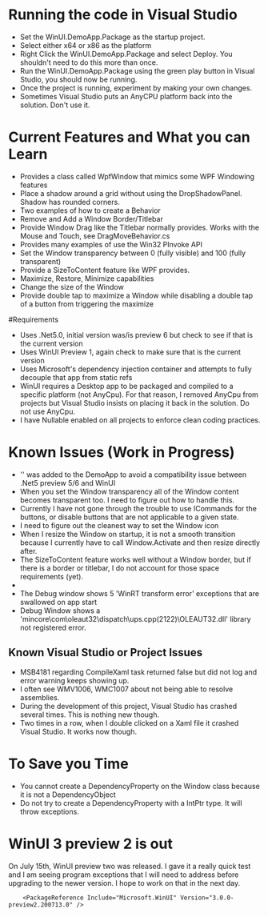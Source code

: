 # Running the code in Visual Studio
* Set the WinUI.DemoApp.Package as the startup project.
* Select either x64 or x86 as the platform
* Right Click the WinUI.DemoApp.Package and select Deploy.  You shouldn't need to do this more than once.
* Run the WinUI.DemoApp.Package using the green play button in Visual Studio, you should now be running.
* Once the project is running, experiment by making your own changes.
* Sometimes Visual Studio puts an AnyCPU platform back into the solution.  Don't use it.

# Current Features and What you can Learn
* Provides a class called WpfWindow that mimics some WPF Windowing features
* Place a shadow around a grid without using the DropShadowPanel. Shadow has rounded corners.
* Two examples of how to create a Behavior
* Remove and Add a Window Border/Titlebar
* Provide Window Drag like the Titlebar normally provides.  Works with the Mouse and Touch, see DragMoveBehavior.cs
* Provides many examples of use the Win32 PInvoke API
* Set the Window transparency between 0 (fully visible) and 100 (fully transparent)
* Provide a SizeToContent feature like WPF provides.
* Maximize, Restore, Minimize capabilities
* Change the size of the Window
* Provide double tap to maximize a Window while disabling a double tap of a button from triggering the maximize

#Requirements
* Uses .Net5.0, initial version was/is preview 6 but check to see if that is the current version
* Uses WinUI Preview 1, again check to make sure that is the current version
* Uses Microsoft's dependency injection container and attempts to fully decouple that app from static refs
* WinUI requires a Desktop app to be packaged and compiled to a specific platform (not AnyCpu). For that reason, I removed AnyCpu from projects but Visual Studio insists on placing it back in the solution.  Do not use AnyCpu.
* I have Nullable enabled on all projects to enforce clean coding practices.

# Known Issues (Work in Progress)
* '<PackageReference Include="Microsoft.Windows.CsWinRT" Version="0.1.0-prerelease.200629.3" />' was added to the DemoApp to avoid a compatibility issue between .Net5 preview 5/6 and WinUI
* When you set the Window transparency all of the Window content becomes transparent too.  I need to figure out how to handle this.
* Currently I have not gone through the trouble to use ICommands for the buttons, or disable buttons that are not applicable to a given state.
* I need to figure out the cleanest way to set the Window icon
* When I resize the Window on startup, it is not a smooth transition because I currently have to call Window.Activate and then resize directly after.  
* The SizeToContent feature works well without a Window border, but if there is a border or titlebar, I do not account for those space requirements (yet).
* 
* The Debug window shows 5 'WinRT transform error' exceptions that are swallowed on app start
* Debug Window shows a 'mincore\com\oleaut32\dispatch\ups.cpp(2122)\OLEAUT32.dll' library not registered error.

## Known Visual Studio or Project Issues
* MSB4181 regarding CompileXaml task returned false but did not log and error warning keeps showing up.
* I often see WMV1006, WMC1007 about not being able to resolve assemblies.
* During the development of this project, Visual Studio has crashed several times.  This is nothing new though.
* Two times in a row, when I double clicked on a Xaml file it crashed Visual Studio.  It works now though.

# To Save you Time
* You cannot create a DependencyProperty on the Window class because it is not a DependencyObject
* Do not try to create a DependencyProperty with a IntPtr type.  It will throw exceptions.

# WinUI 3 preview 2 is out
On July 15th, WinUI preview two was released.  I gave it a really quick test and I am seeing program exceptions that I will need to 
address before upgrading to the newer version.  I hope to work on that in the next day.
```
    <PackageReference Include="Microsoft.WinUI" Version="3.0.0-preview2.200713.0" />
```
